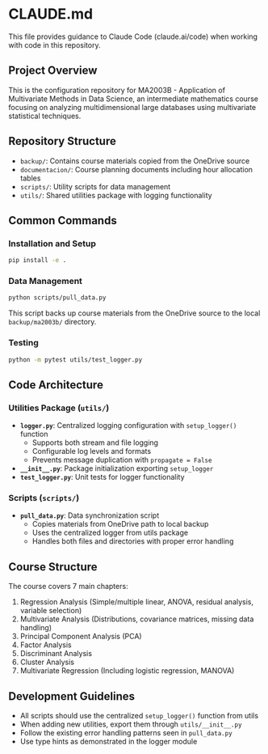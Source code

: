 # CLAUDE.md

This file provides guidance to Claude Code (claude.ai/code) when working with code in this repository.

## Project Overview

This is the configuration repository for MA2003B - Application of Multivariate Methods in Data Science, an intermediate mathematics course focusing on analyzing multidimensional large databases using multivariate statistical techniques.

## Repository Structure

- `backup/`: Contains course materials copied from the OneDrive source
- `documentacion/`: Course planning documents including hour allocation tables
- `scripts/`: Utility scripts for data management 
- `utils/`: Shared utilities package with logging functionality

## Common Commands

### Installation and Setup
```bash
pip install -e .
```

### Data Management
```bash
python scripts/pull_data.py
```
This script backs up course materials from the OneDrive source to the local `backup/ma2003b/` directory.

### Testing
```bash
python -m pytest utils/test_logger.py
```

## Code Architecture

### Utilities Package (`utils/`)
- **`logger.py`**: Centralized logging configuration with `setup_logger()` function
  - Supports both stream and file logging
  - Configurable log levels and formats
  - Prevents message duplication with `propagate = False`
- **`__init__.py`**: Package initialization exporting `setup_logger`
- **`test_logger.py`**: Unit tests for logger functionality

### Scripts (`scripts/`)
- **`pull_data.py`**: Data synchronization script
  - Copies materials from OneDrive path to local backup
  - Uses the centralized logger from utils package
  - Handles both files and directories with proper error handling

## Course Structure

The course covers 7 main chapters:
1. Regression Analysis (Simple/multiple linear, ANOVA, residual analysis, variable selection)
2. Multivariate Analysis (Distributions, covariance matrices, missing data handling)
3. Principal Component Analysis (PCA)
4. Factor Analysis
5. Discriminant Analysis
6. Cluster Analysis
7. Multivariate Regression (Including logistic regression, MANOVA)

## Development Guidelines

- All scripts should use the centralized `setup_logger()` function from utils
- When adding new utilities, export them through `utils/__init__.py`
- Follow the existing error handling patterns seen in `pull_data.py`
- Use type hints as demonstrated in the logger module